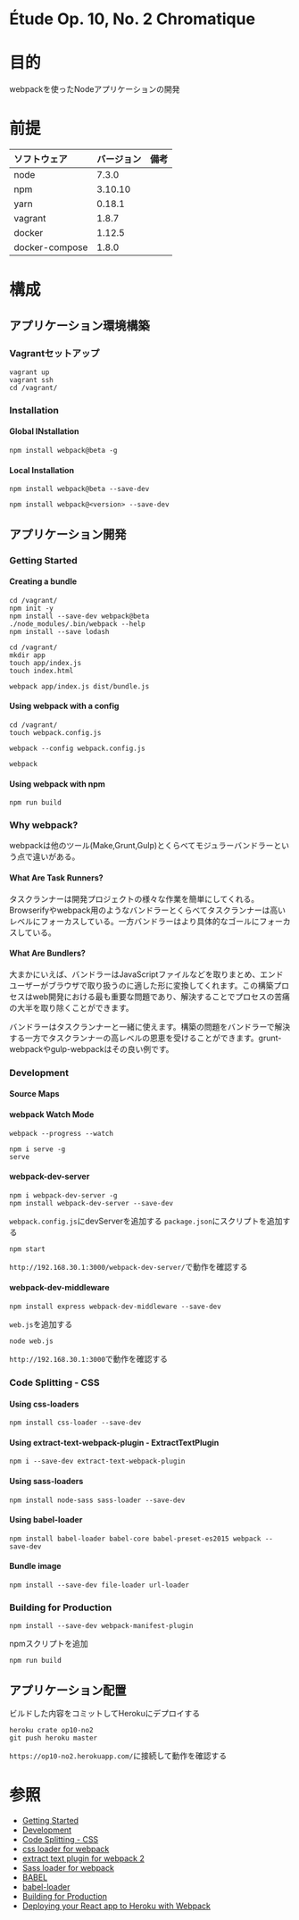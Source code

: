 Étude Op. 10, No. 2 Chromatique
===================

# 目的 #
webpackを使ったNodeアプリケーションの開発

# 前提 #
| ソフトウェア   | バージョン   | 備考        |
|:---------------|:-------------|:------------|
| node           |7.3.0    |             |
| npm            |3.10.10  |             |
| yarn           |0.18.1   |             |
| vagrant        |1.8.7    |             |
| docker         |1.12.5    |             |
| docker-compose |1.8.0    |             |

# 構成 #
## アプリケーション環境構築
### Vagrantセットアップ
```
vagrant up
vagrant ssh
cd /vagrant/
```

### Installation
#### Global INstallation
```
npm install webpack@beta -g
```
#### Local Installation
```
npm install webpack@beta --save-dev

npm install webpack@<version> --save-dev
```

## アプリケーション開発
### Getting Started  
#### Creating a bundle
```
cd /vagrant/
npm init -y
npm install --save-dev webpack@beta
./node_modules/.bin/webpack --help
npm install --save lodash
```

```
cd /vagrant/
mkdir app
touch app/index.js
touch index.html
```

```
webpack app/index.js dist/bundle.js
```

#### Using webpack with a config
```
cd /vagrant/
touch webpack.config.js
```

```
webpack --config webpack.config.js
```

```
webpack
```

#### Using webpack with npm

```
npm run build
```

### Why webpack?
webpackは他のツール(Make,Grunt,Gulp)とくらべてモジュラーバンドラーという点で違いがある。

#### What Are Task Runners?
タスクランナーは開発プロジェクトの様々な作業を簡単にしてくれる。Browserifyやwebpack用のようなバンドラーとくらべてタスクランナーは高いレベルにフォーカスしている。一方バンドラーはより具体的なゴールにフォーカスしている。

#### What Are Bundlers?
大まかにいえば、バンドラーはJavaScriptファイルなどを取りまとめ、エンドユーザーがブラウザで取り扱うのに適した形に変換してくれます。この構築プロセスはweb開発における最も重要な問題であり、解決することでプロセスの苦痛の大半を取り除くことができます。

バンドラーはタスクランナーと一緒に使えます。構築の問題をバンドラーで解決する一方でタスクランナーの高レベルの恩恵を受けることができます。grunt-webpackやgulp-webpackはその良い例です。

### Development
#### Source Maps

#### webpack Watch Mode
```
webpack --progress --watch
```

```
npm i serve -g
serve
```

#### webpack-dev-server

```
npm i webpack-dev-server -g
npm install webpack-dev-server --save-dev
```
`webpack.config.js`にdevServerを追加する
`package.json`にスクリプトを追加する
```
npm start
```
`http://192.168.30.1:3000/webpack-dev-server/`で動作を確認する

#### webpack-dev-middleware

```
npm install express webpack-dev-middleware --save-dev
```
`web.js`を追加する
```
node web.js
```
`http://192.168.30.1:3000`で動作を確認する

### Code Splitting - CSS

#### Using css-loaders
```
npm install css-loader --save-dev
```

#### Using extract-text-webpack-plugin - ExtractTextPlugin
```
npm i --save-dev extract-text-webpack-plugin
```

#### Using sass-loaders
```
npm install node-sass sass-loader --save-dev
```

#### Using babel-loader
```
npm install babel-loader babel-core babel-preset-es2015 webpack --save-dev
```

#### Bundle image
```
npm install --save-dev file-loader url-loader
```

### Building for Production

```
npm install --save-dev webpack-manifest-plugin
```
npmスクリプトを追加
```
npm run build
```

## アプリケーション配置
ビルドした内容をコミットしてHerokuにデプロイする
```
heroku crate op10-no2
git push heroku master
```

`https://op10-no2.herokuapp.com/`に接続して動作を確認する

# 参照 #
+ [Getting Started](https://webpack.js.org/get-started/)
+ [Development](https://webpack.js.org/guides/development/)
+ [Code Splitting - CSS](https://webpack.js.org/guides/code-splitting-css/)
+ [css loader for webpack](https://github.com/webpack/css-loader)
+ [extract text plugin for webpack 2](https://github.com/webpack/extract-text-webpack-plugin)
+ [Sass loader for webpack](https://github.com/jtangelder/sass-loader)
+ [BABEL](https://github.com/babel/babel)
+ [babel-loader](https://github.com/babel/babel-loader)
+ [Building for Production](https://webpack.js.org/guides/production-build/)
+ [Deploying your React app to Heroku with Webpack](http://ditrospecta.com/javascript/react/es6/webpack/heroku/2015/08/08/deploying-react-webpack-heroku.html)
